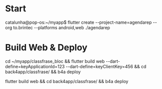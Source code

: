 # Start
catalunha@pop-os:~/myapp$ flutter create --project-name=agendarep --org to.brintec --platforms android,web ./agendarep


# Build Web & Deploy


cd ~/myapp/classfrase_bloc && flutter build web --dart-define=keyApplicationId=123 --dart-define=keyClientKey=456  && cd back4app/classfrase/ && b4a deploy

flutter build web  && cd back4app/classfrase/ && b4a deploy